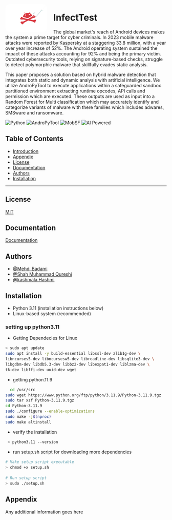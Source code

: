 

<p align="left">
  <img src="https://github.com/Binary-Assassin/InfectTest/blob/main/static/how-to-remove-malware-on-android-1536x1015-Photoroom.png" width="130" align="left" style="margin-right: 20px; border-radius: 12px;">
</p>


# InfectTest

The global market's reach of Android devices makes the system a prime target for cyber criminals. In 2023 mobile malware attacks were reported by Kaspersky at a staggering 33.8 million, with a year over year increase of 52%. The Android operating system sustained the impact of these attacks accounting for 92% and being the primary victim. Outdated cybersecurity tools, relying on signature-based checks, struggle to detect polymorphic malware that skillfully evades static analysis.

This paper proposes a solution based on hybrid malware detection that integrates both static and dynamic analysis with artificial intelligence. We utilize AndroPyTool to execute applications within a safeguarded sandbox partitioned environment extracting runtime opcodes, API calls and permission which are executed. These outputs are used as input into a Random Forest for Multi classification which may accurately identify and categorize variants of malware with there families which includes adwares, SMSware and ransomware.

<!-- badages -->
![Python](https://img.shields.io/badge/Python-3.11-blue?logo=python)
![AndroPyTool](https://img.shields.io/badge/AndroPyTool-alexMyG-green)
![MobSF](https://img.shields.io/badge/MobSF-red?logo=android)
![AI Powered](https://img.shields.io/badge/AI-Powered-purple?logo=openai)


## Table of Contents

- [Introduction](#introduction)
- [Appendix](#appendix)
- [License](#license)
- [Documentation](#documentation)
- [Authors](#authors)
- [Installation](#installation)

---

## License

[MIT](https://choosealicense.com/licenses/mit/)


## Documentation

[Documentation](https://linktodocumentation)


## Authors

- [@Mehdi Badami](https://www.linkedin.com/in/mehdi-badami/)
- [@Shah Muhammad Qureshi](https://www.linkedin.com/in/smq8/)
- [@kashmala Hashmi](https://www.linkedin.com/in/kashmala-hashmi-744131231/)

## Installation


- Python 3.11 (installation instructions below)
- Linux-based system (recommended)

### setting up python3.11

 - Getting Dependecies for Linux

```bash
> sudo apt update
sudo apt install -y build-essential libssl-dev zlib1g-dev \
libncurses5-dev libncursesw5-dev libreadline-dev libsqlite3-dev \
libgdbm-dev libdb5.3-dev libbz2-dev libexpat1-dev liblzma-dev \
tk-dev libffi-dev uuid-dev wget
```

- getting python.11.9 

```bash
  cd /usr/src
sudo wget https://www.python.org/ftp/python/3.11.9/Python-3.11.9.tgz
sudo tar xzf Python-3.11.9.tgz
cd Python-3.11.9
sudo ./configure --enable-optimizations
sudo make -j$(nproc)
sudo make altinstall
```


- verify the installation
```bash
 > python3.11 --version
```
- run setup.sh script for downloading more dependencies

```bash
# Make setup script executable
> chmod +x setup.sh

# Run setup script
> sudo ./setup.sh
```


## Appendix

Any additional information goes here

